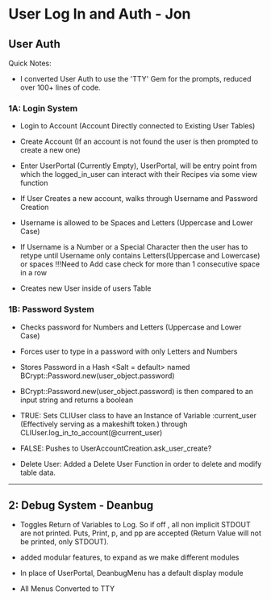 # User Log In and Auth - Jon

## User Auth

Quick Notes:

* I converted User Auth to use the 'TTY' Gem for the prompts, reduced over 100+ lines of code.

### 1A: Login System

* Login to Account (Account Directly connected to Existing User Tables)

* Create Account (If an account is not found the user is then prompted to create a new one)

* Enter UserPortal (Currently Empty), UserPortal, will be entry point from which the logged_in_user can interact with their Recipes via some view function

* If User Creates a new account, walks through Username and Password Creation

* Username is allowed to be Spaces and Letters (Uppercase and Lower Case)

* If Username is a Number or a Special Character then the user has to retype until Username only contains Letters(Uppercase and Lowercase) or spaces !!!Need to Add case check for more than 1 consecutive space in a row

* Creates new User inside of users Table

### 1B: Password System

* Checks password for Numbers and Letters (Uppercase and Lower Case)

* Forces user to type in a password with only Letters and Numbers

* Stores Password in a Hash \<Salt = default> named BCrypt::Password.new(user_object.password)

* BCrypt::Password.new(user_object.password) is then compared to an input string and returns a boolean

* TRUE: Sets CLIUser class to have an Instance of Variable :current_user (Effectively serving as a makeshift token.) through CLIUser.log_in_to_account(@current_user)

* FALSE: Pushes to UserAccountCreation.ask_user_create?

* Delete User: Added a Delete User Function in order to delete and modify table data.

--------------------------------------------

## 2: Debug System - Deanbug

* Toggles Return of Variables to Log. So if off , all non implicit STDOUT are not printed.  Puts, Print, p, and pp are accepted (Return Value will not be printed, only STDOUT).

* added modular features, to expand as we make different modules

* In place of UserPortal, DeanbugMenu has a default display module

* All Menus Converted to TTY
